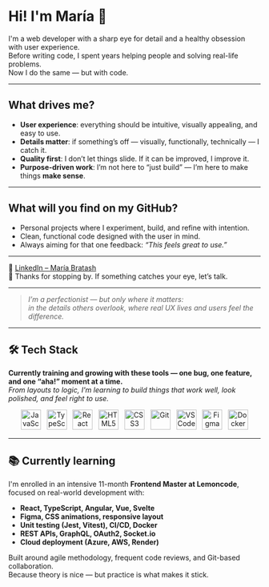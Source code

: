 # Hi! I'm María 👋

I'm a web developer with a sharp eye for detail and a healthy obsession with user experience.  
Before writing code, I spent years helping people and solving real-life problems.  
Now I do the same — but with code.

---

## What drives me?

- **User experience**: everything should be intuitive, visually appealing, and easy to use.  
- **Details matter**: if something’s off — visually, functionally, technically — I catch it.  
- **Quality first**: I don’t let things slide. If it can be improved, I improve it.  
- **Purpose-driven work**: I’m not here to “just build” — I’m here to make things **make sense**.

---

## What will you find on my GitHub?

- Personal projects where I experiment, build, and refine with intention.  
- Clean, functional code designed with the user in mind.  
- Always aiming for that one feedback: *“This feels great to use.”*

---

🔗 [LinkedIn – María Bratash](https://www.linkedin.com/in/bratash-maria/)  
🤍 Thanks for stopping by. If something catches your eye, let’s talk.

---

> *I’m a perfectionist — but only where it matters:  
> in the details others overlook, where real UX lives and users feel the difference.*

---

## 🛠️ Tech Stack  
**Currently training and growing with these tools — one bug, one feature, and one “aha!” moment at a time.**  
*From layouts to logic, I'm learning to build things that work well, look polished, and feel right to use.*

<div align="center">

<img src="https://cdn.jsdelivr.net/gh/devicons/devicon/icons/javascript/javascript-original.svg" alt="JavaScript" width="40" height="40"/>
&nbsp;
<img src="https://cdn.jsdelivr.net/gh/devicons/devicon/icons/typescript/typescript-original.svg" alt="TypeScript" width="40" height="40"/>
&nbsp;
<img src="https://cdn.jsdelivr.net/gh/devicons/devicon/icons/react/react-original.svg" alt="React" width="40" height="40"/>
&nbsp;
<img src="https://cdn.jsdelivr.net/gh/devicons/devicon/icons/html5/html5-original.svg" alt="HTML5" width="40" height="40"/>
&nbsp;
<img src="https://cdn.jsdelivr.net/gh/devicons/devicon/icons/css3/css3-original.svg" alt="CSS3" width="40" height="40"/>
&nbsp;
<img src="https://cdn.jsdelivr.net/gh/devicons/devicon/icons/git/git-original.svg" alt="Git" width="40" height="40"/>
&nbsp;
<img src="https://cdn.jsdelivr.net/gh/devicons/devicon/icons/vscode/vscode-original.svg" alt="VSCode" width="40" height="40"/>
&nbsp;
<img src="https://cdn.jsdelivr.net/gh/devicons/devicon/icons/figma/figma-original.svg" alt="Figma" width="40" height="40"/>
&nbsp;
<img src="https://cdn.jsdelivr.net/gh/devicons/devicon/icons/docker/docker-original.svg" alt="Docker" width="40" height="40"/>

</div>

---

## 📚 Currently learning

I'm enrolled in an intensive 11-month **Frontend Master at Lemoncode**, focused on real-world development with:

- **React, TypeScript, Angular, Vue, Svelte**  
- **Figma, CSS animations, responsive layout**  
- **Unit testing (Jest, Vitest), CI/CD, Docker**  
- **REST APIs, GraphQL, OAuth2, Socket.io**  
- **Cloud deployment (Azure, AWS, Render)**

Built around agile methodology, frequent code reviews, and Git-based collaboration.  
Because theory is nice — but practice is what makes it stick.
